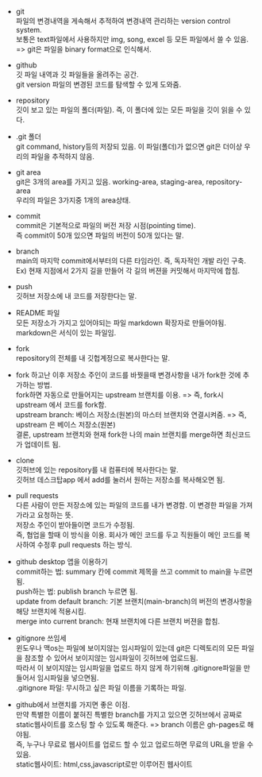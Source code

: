 - git  
파일의 변경내역을 게속해서 추적하여 변경내역 관리하는 version control system.    
보통은 text파일에서 사용하지만 img, song, excel 등 모든 파일에서 쓸 수 있음. => git은 파일을 binary format으로 인식해서.   
  
- github  
깃 파일 내역과 깃 파일들을 올려주는 공간.  
git version 파일의 변경된 코드를 탐색할 수 있게 도와줌.

- repository  
깃이 보고 있는 파일의 폴더(파일). 즉, 이 폴더에 있는 모든 파일을 깃이 읽을 수 있다.

- .git 폴더  
git command, history등의 저장되 있음. 이 파일(폴더)가 없으면 git은 더이상 우리의 파일을 추적하지 않음.

- git area  
git은 3개의 area를 가지고 있음. working-area, staging-area, repository-area  
우리의 파일은 3가지중 1개의 area상태.  

- commit  
commit은 기본적으로 파일의 버전 저장 시점(pointing time).  
즉 commit이 50개 있으면 파일의 버전이 50개 있다는 말.

- branch  
main의 마지막 commit에서부터의 다른 타임라인. 즉, 독자적인 개발 라인 구축.  
Ex) 현재 지점에서 2가지 길을 만들어 각 길의 버젼을 커밋해서 마지막에 합침.  

- push  
깃허브 저장소에 내 코드를 저장한다는 말.  

- README 파일  
모든 저장소가 가지고 있어야되는 파일 
markdown 확장자로 만들어야됨. markdown은 서식이 있는 파일임.

- fork  
repository의 전체를 내 깃헙계정으로 복사한다는 말.

- fork 하고난 이후 저장소 주인이 코드를 바꿧을때 변경사항을 내가 fork한 것에 추가하는 방법.  
fork하면 자동으로 만들어지는 upstream 브랜치를 이용. => 즉, fork시 upstream 에서 코드를 fork함.  
upstream branch: 베이스 저장소(원본)의 마스터 브랜치와 연결시켜줌. => 즉, upstream 은 베이스 저장소(원본)  
결론, upstream 브랜치와 현재 fork한 나의 main 브랜치를 merge하면 최신코드가 업데이트 됨.

- clone  
깃허브에 있는 repository를 내 컴퓨터에 복사한다는 말.  
깃허브 데스크탑app 에서 add를 눌러서 원하는 저장소를 복사해오면 됨.

- pull requests  
다른 사람이 만든 저장소에 있는 파일의 코드를 내가 변경함. 이 변경한 파일을 가져가라고 요청하는 뜻.  
저장소 주인이 받아들이면 코드가 수정됨.  
즉, 협업을 할때 이 방식을 이용. 회사가 메인 코드를 두고 직원들이 메인 코드를 복사하여 수정후 pull requests 하는 방식.

- github desktop 앱을 이용하기  
commit하는 법: summary 칸에 commit 제목을 쓰고 commit to main을 누르면 됨.  
push하는 법: publish branch 누르면 됨.  
update from default branch: 기본 브랜치(main-branch)의 버전의 변경사항을 해당 브랜치에 적용시킴.  
merge into current branch: 현재 브랜치에 다른 브랜치 버젼을 합침.

- gitignore 쓰임세  
윈도우나 맥os는 파일에 보이지않는 임시파일이 있는데 git은 디렉토리의 모든 파일을 참조할 수 있어서 보이지않는 임시파일이 깃허브에 업로드됨.  
따라서 이 보이지않는 임시파일을 업로드 하지 않게 하기위해 .gitignore파일을 만들어서 임시파일을 넣으면됨.  
.gitignore 파일: 무시하고 싶은 파일 이름을 기록하는 파일.

- github에서 브랜치를 가지면 좋은 이점.  
만약 특별한 이름이 붙혀진 특별한 branch를 가지고 있으면 깃허브에서 공짜로 static웹사이트를 호스팅 할 수 있도록 해준다. => branch 이름은 gh-pages로 해야됨.  
즉, 누구나 무료로 웹사이트를 업로드 할 수 있고 업로드하면 무료의 URL을 받을 수 있음.  
static웹사이트: html,css,javascript로만 이루어진 웹사이트
